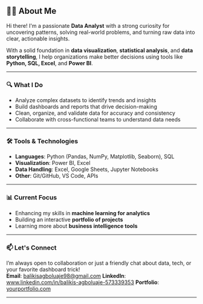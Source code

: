 ## 👩‍💻 About Me

Hi there! I'm a passionate **Data Analyst** with a strong curiosity for uncovering patterns, solving real-world problems, and turning raw data into clear, actionable insights.

With a solid foundation in **data visualization**, **statistical analysis**, and **data storytelling**, I help organizations make better decisions using tools like **Python, SQL, Excel**, and **Power BI**.

---

### 🔍 What I Do

- Analyze complex datasets to identify trends and insights  
- Build dashboards and reports that drive decision-making  
- Clean, organize, and validate data for accuracy and consistency  
- Collaborate with cross-functional teams to understand data needs  

---

### 🛠️ Tools & Technologies

- **Languages**: Python (Pandas, NumPy, Matplotlib, Seaborn), SQL  
- **Visualization**: Power BI, Excel  
- **Data Handling**: Excel, Google Sheets, Jupyter Notebooks  
- **Other**: Git/GitHub, VS Code, APIs  

---

### 📊 Current Focus

- Enhancing my skills in **machine learning for analytics**  
- Building an interactive **portfolio of projects**  
- Learning more about **business intelligence tools**

---

### 📫 Let's Connect

I’m always open to collaboration or just a friendly chat about data, tech, or your favorite dashboard trick!  
**Email**: balikisagboluaje98@gmail.com
**LinkedIn**: www.linkedin.com/in/balikis-agboluaje-573339353
**Portfolio**: [yourportfolio.com](https://yourportfolio.com)

---
